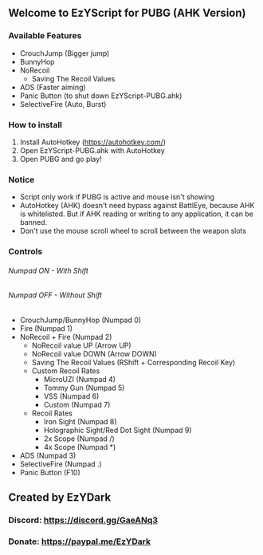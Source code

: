 ## Welcome to EzYScript for PUBG (AHK Version)

### Available Features
- CrouchJump (Bigger jump)
- BunnyHop
- NoRecoil
  - Saving The Recoil Values
- ADS (Faster aiming)
- Panic Button (to shut down EzYScript-PUBG.ahk)
- SelectiveFire (Auto, Burst)

### How to install
1. Install AutoHotkey (https://autohotkey.com/)
2. Open EzYScript-PUBG.ahk with AutoHotkey
3. Open PUBG and go play!

### Notice
- Script only work if PUBG is active and mouse isn't showing
- AutoHotkey (AHK) doesn't need bypass against BattlEye, because AHK is whitelisted. But if AHK reading or writing to any application, it can be banned.
- Don't use the mouse scroll wheel to scroll between the weapon slots

### Controls
  ###### Numpad ON  - With Shift
  ###### Numpad OFF - Without Shift

- CrouchJump/BunnyHop (Numpad 0)
- Fire (Numpad 1)
- NoRecoil + Fire (Numpad 2)
  - NoRecoil value UP (Arrow UP)
  - NoRecoil value DOWN (Arrow DOWN)
  - Saving The Recoil Values (RShift + Corresponding Recoil Key)
  - Custom Recoil Rates
      - MicroUZI (Numpad 4)
      - Tommy Gun (Numpad 5)
      - VSS (Numpad 6)
      - Custom (Numpad 7)
  - Recoil Rates
      - Iron Sight (Numpad 8)
      - Holographic Sight/Red Dot Sight (Numpad 9)
      - 2x Scope (Numpad /)
      - 4x Scope (Numpad *)
- ADS (Numpad 3)
- SelectiveFire (Numpad .)
- Panic Button (F10)

## Created by EzYDark
### Discord: https://discord.gg/GaeANq3
### Donate: https://paypal.me/EzYDark
